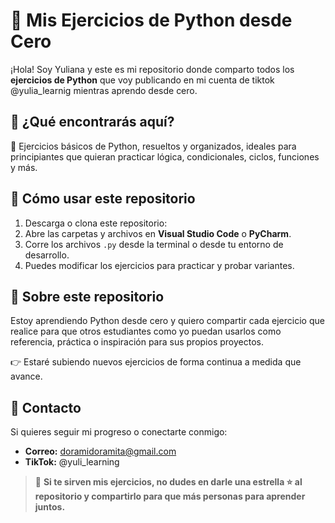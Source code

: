 # 🐍 Mis Ejercicios de Python desde Cero

¡Hola! Soy  Yuliana y este es mi repositorio donde comparto todos los **ejercicios de Python** que voy publicando
en mi cuenta de tiktok @yulia_learnig mientras aprendo desde cero.

## 🐰 ¿Qué encontrarás aquí?

📁 Ejercicios básicos de Python, resueltos y organizados, ideales para principiantes que quieran practicar lógica, condicionales, ciclos, funciones y más.

## 🐰 Cómo usar este repositorio

1. Descarga o clona este repositorio:
2. Abre las carpetas y archivos en **Visual Studio Code** o **PyCharm**.
3. Corre los archivos `.py` desde la terminal o desde tu entorno de desarrollo.
4. Puedes modificar los ejercicios para practicar y probar variantes.

## 🐰 Sobre este repositorio

Estoy aprendiendo Python desde cero y quiero compartir cada ejercicio que realice para que otros estudiantes como yo puedan usarlos como referencia, práctica o inspiración para sus propios proyectos.

👉 Estaré subiendo nuevos ejercicios de forma continua a medida que avance.

## 🐰 Contacto

Si quieres seguir mi progreso o conectarte conmigo:

- **Correo:** doramidoramita@gmail.com
- **TikTok:** @yuli_learning



> 🐰 **Si te sirven mis ejercicios, no dudes en darle una estrella ⭐ al repositorio y compartirlo para que más personas para aprender juntos.**
